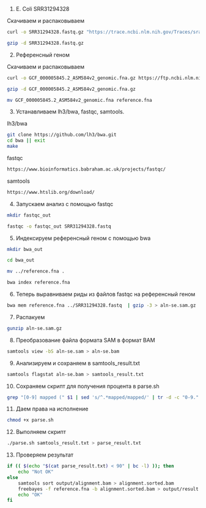 1. E. Coli SRR31294328

Скачиваем и распаковываем
```bash
curl -o SRR31294328.fastq.gz "https://trace.ncbi.nlm.nih.gov/Traces/sra-reads-be/fastq?acc=SRR31294328"

gzip -d SRR31294328.fastq.gz
```

2. Референсный геном

Скачиваем и распаковываем
```bash
curl -o GCF_000005845.2_ASM584v2_genomic.fna.gz https://ftp.ncbi.nlm.nih.gov/genomes/all/GCF/000/005/845/GCF_000005845.2_ASM584v2/GCF_000005845.2_ASM584v2_genomic.fna.gz

gzip -d GCF_000005845.2_ASM584v2_genomic.fna.gz

mv GCF_000005845.2_ASM584v2_genomic.fna reference.fna
```

3. Устанавливаем lh3/bwa, fastqc, samtools.

lh3/bwa
```bash
git clone https://github.com/lh3/bwa.git
cd bwa || exit
make
```

fastqc
```bash
https://www.bioinformatics.babraham.ac.uk/projects/fastqc/
```

samtools
```bash
https://www.htslib.org/download/
```

4. Запускаем анализ с помощью fastqc

```bash
mkdir fastqc_out

fastqc -o fastqc_out SRR31294328.fastq
```

5. Индексируем референсный геном с помощью bwa

```bash
mkdir bwa_out

cd bwa_out

mv ../reference.fna .

bwa index reference.fna
```

6. Теперь выравниваем риды из файлов fastqc на референсный геном

```bash
bwa mem reference.fna ../SRR31294328.fastq  | gzip -3 > aln-se.sam.gz
```

7. Распакуем

```bash
gunzip aln-se.sam.gz
```

8. Преобразование файла формата SAM в формат BAM
```bash
samtools view -bS aln-se.sam > aln-se.bam 
```

9. Анализируем и сохраняем в samtools_result.txt
```bash
samtools flagstat aln-se.bam > samtools_result.txt
```

10. Сохраняем скрипт для получения процента в parse.sh

```bash
grep "[0-9] mapped (" $1 | sed 's/^.*mapped/mapped/' | tr -d -c "0-9."
```

11. Даем права на исполнение
```bash
chmod +x parse.sh
```

12. Выполняем скрипт
```bash
./parse.sh samtools_result.txt > parse_result.txt
```

13. Проверяем результат
```bash
if (( $(echo "$(cat parse_result.txt) < 90" | bc -l) )); then
    echo "Not OK"
else
    samtools sort output/alignment.bam > alignment.sorted.bam
    freebayes -f reference.fna -b alignment.sorted.bam > output/result.vcf
    echo "OK"
fi
```